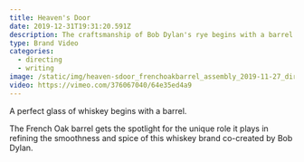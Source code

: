 ```yaml
---
title: Heaven's Door
date: 2019-12-31T19:31:20.591Z
description: The craftsmanship of Bob Dylan's rye begins with a barrel
type: Brand Video
categories:
  - directing
  - writing
image: /static/img/heaven-sdoor_frenchoakbarrel_assembly_2019-11-27_director-scut.00_01_02_04.still001.jpg
video: https://vimeo.com/376067040/64e35ed4a9
---
```

A perfect glass of whiskey begins with a barrel.

The French Oak barrel gets the spotlight for the unique role it plays in refining the smoothness and spice of this whiskey brand co-created by Bob Dylan.
